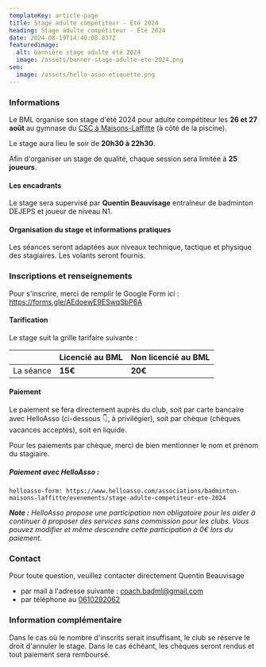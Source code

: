 ```yaml
---
templateKey: article-page
title: Stage adulte compétiteur - Été 2024
heading: Stage adulte compétiteur - Été 2024
date: 2024-08-19T14:40:08.837Z
featuredimage:
  alt: bannière stage adulte été 2024
  image: /assets/banner-stage-adulte-ete-2024.png
seo:
  image: /assets/hello-asso-etiquette.png
---
```

### Informations

Le BML organise son stage d'été 2024 pour adulte compétiteur les **26 et 27 août** au gymnase du [CSC à Maisons-Laffitte](https://maps.app.goo.gl/3zoksJHj8v3w9sSP8) (à côté de la piscine).

Le stage aura lieu le soir de **20h30 à 22h30**.

Afin d'organiser un stage de qualité, chaque session sera limitée à **25 joueurs**. 

#### Les encadrants

Le stage sera supervisé par **Quentin Beauvisage** entraîneur de badminton DEJEPS et joueur de niveau N1.

#### Organisation du stage et informations pratiques

Les séances seront adaptées aux niveaux technique, tactique et physique des stagiaires. Les volants seront fournis.

### Inscriptions et renseignements

Pour s'inscrire, merci de remplir le Google Form ici : <https://forms.gle/AEdoewE9ESwqSbP6A>

#### Tarification[](https://forms.gle/HBiEfV8V4rcZR3Q46)

Le stage suit la grille tarifaire suivante :

|                      | Licencié au BML | Non licencié au BML |
| -------------------- | --------------- | ------------------- |
| La séance            | **15€**         | **20€**             |

#### Paiement

Le paiement se fera directement auprès du club, soit par carte bancaire avec HelloAsso (ci-dessous 👇, à privilégier), soit par chèque (chèques vacances acceptés), soit en liquide.

Pour les paiements par chèque, merci de bien mentionner le nom et prénom du stagiaire.

##### Paiement avec HelloAsso :

`helloasso-form: https://www.helloasso.com/associations/badminton-maisons-laffitte/evenements/stage-adulte-competiteur-ete-2024`

***Note :** HelloAsso propose une participation non obligatoire pour les aider à continuer à proposer des services sans commission pour les clubs. Vous pouvez modifier et même descendre cette participation à 0€ lors du paiement.*

### Contact

Pour toute question, veuillez contacter directement Quentin Beauvisage

* par mail à l'adresse suivante : [coach.badml@gmail.com](mailto:coach.badml@gmail.com)
* par téléphone au [0610292062](tel:0610292062)

### Information complémentaire

Dans le cas où le nombre d'inscrits serait insuffisant, le club se réserve le droit d'annuler le stage. Dans le cas échéant, les chèques seront rendus et tout paiement sera remboursé.